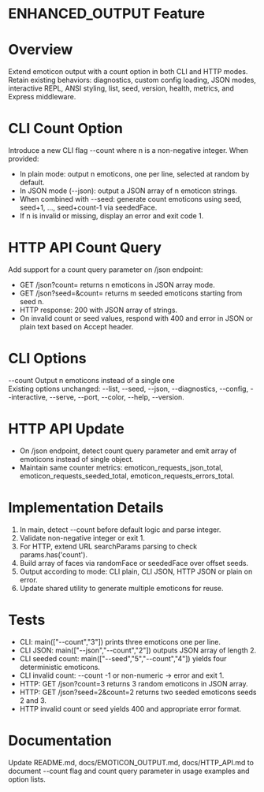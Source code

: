 # ENHANCED_OUTPUT Feature

# Overview
Extend emoticon output with a count option in both CLI and HTTP modes. Retain existing behaviors: diagnostics, custom config loading, JSON modes, interactive REPL, ANSI styling, list, seed, version, health, metrics, and Express middleware.

# CLI Count Option
Introduce a new CLI flag --count <n> where n is a non-negative integer. When provided:
- In plain mode: output n emoticons, one per line, selected at random by default.
- In JSON mode (--json): output a JSON array of n emoticon strings.
- When combined with --seed: generate count emoticons using seed, seed+1, ..., seed+count-1 via seededFace.
- If n is invalid or missing, display an error and exit code 1.

# HTTP API Count Query
Add support for a count query parameter on /json endpoint:
- GET /json?count=<n> returns n emoticons in JSON array mode.
- GET /json?seed=<n>&count=<m> returns m seeded emoticons starting from seed n.
- HTTP response: 200 with JSON array of strings.
- On invalid count or seed values, respond with 400 and error in JSON or plain text based on Accept header.

# CLI Options
--count <n>        Output n emoticons instead of a single one  
Existing options unchanged: --list, --seed, --json, --diagnostics, --config, --interactive, --serve, --port, --color, --help, --version.

# HTTP API Update
- On /json endpoint, detect count query parameter and emit array of emoticons instead of single object.
- Maintain same counter metrics: emoticon_requests_json_total, emoticon_requests_seeded_total, emoticon_requests_errors_total.

# Implementation Details
1. In main, detect --count before default logic and parse integer.  
2. Validate non-negative integer or exit 1.  
3. For HTTP, extend URL searchParams parsing to check params.has('count').  
4. Build array of faces via randomFace or seededFace over offset seeds.  
5. Output according to mode: CLI plain, CLI JSON, HTTP JSON or plain on error.
6. Update shared utility to generate multiple emoticons for reuse.

# Tests
- CLI: main(["--count","3"]) prints three emoticons one per line.  
- CLI JSON: main(["--json","--count","2"]) outputs JSON array of length 2.  
- CLI seeded count: main(["--seed","5","--count","4"]) yields four deterministic emoticons.  
- CLI invalid count: --count -1 or non-numeric -> error and exit 1.  
- HTTP: GET /json?count=3 returns 3 random emoticons in JSON array.  
- HTTP: GET /json?seed=2&count=2 returns two seeded emoticons seeds 2 and 3.  
- HTTP invalid count or seed yields 400 and appropriate error format.

# Documentation
Update README.md, docs/EMOTICON_OUTPUT.md, docs/HTTP_API.md to document --count flag and count query parameter in usage examples and option lists.